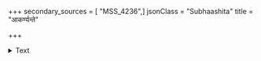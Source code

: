 +++
secondary_sources = [ "MSS_4236",]
jsonClass = "Subhaashita"
title = "आकर्ण्यन्ते"

+++

<details><summary>Text</summary>

आकर्ण्यन्ते तपनतनयग्रामसंलापघोषा मन्दं मन्दं ग्रसति नियतः कालपाशोऽपि कण्ठे।  
आपृच्छ्यन्ते कृतजिगमिषासंभ्रमाः प्राणवाता नैवेदानीमपि विषयवैमुख्यमभ्येति चेतः॥
</details>
